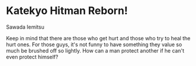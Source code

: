 # Katekyo Hitman Reborn!

Sawada Iemitsu

Keep in mind that there are those who get hurt and those who try to heal the hurt ones. For those guys, it's not funny to have something they value so much be brushed off so lightly. How can a man protect another if he can't even protect himself?